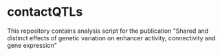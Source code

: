 # contactQTLs

This repository contains analysis script for the publication "Shared and distinct effects of genetic variation on enhancer activity, connectivity and gene expression"

